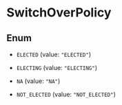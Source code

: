 

# SwitchOverPolicy

## Enum


* `ELECTED` (value: `"ELECTED"`)

* `ELECTING` (value: `"ELECTING"`)

* `NA` (value: `"NA"`)

* `NOT_ELECTED` (value: `"NOT_ELECTED"`)



